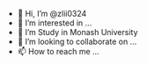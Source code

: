 - 👋 Hi, I’m @zlii0324
- 👀 I’m interested in ...
- 🌱 I’m Study in Monash University
- 💞️ I’m looking to collaborate on ...
- 📫 How to reach me ...

<!---
zlii0324/zlii0324 is a ✨ special ✨ repository because its `README.md` (this file) appears on your GitHub profile.
You can click the Preview link to take a look at your changes.
--->
